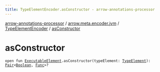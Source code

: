 ```yaml
---
title: TypeElementEncoder.asConstructor - arrow-annotations-processor
---
```


[arrow-annotations-processor](../../index.html) / [arrow.meta.encoder.jvm](../index.html) / [TypeElementEncoder](index.html) / [asConstructor](./as-constructor.html)

# asConstructor

`open fun `[`ExecutableElement`](http://docs.oracle.com/javase/6/docs/api/javax/lang/model/element/ExecutableElement.html)`.asConstructor(typeElement: `[`TypeElement`](http://docs.oracle.com/javase/6/docs/api/javax/lang/model/element/TypeElement.html)`): `[`Pair`](https://kotlinlang.org/api/latest/jvm/stdlib/kotlin/-pair/index.html)`<`[`Boolean`](https://kotlinlang.org/api/latest/jvm/stdlib/kotlin/-boolean/index.html)`, `[`Func`](../../arrow.meta.ast/-func/index.html)`>?`